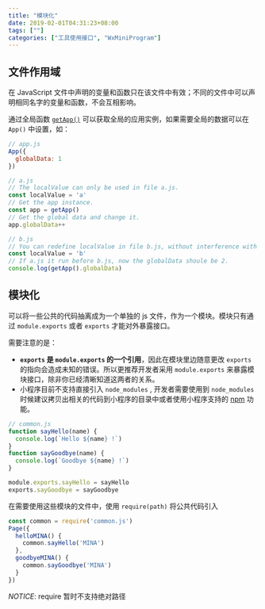 ```yaml
---
title: "模块化"
date: 2019-02-01T04:31:23+08:00
tags: [""]
categories: ["工具使用接口", "WxMiniProgram"]
---
```



## 文件作用域

在 JavaScript 文件中声明的变量和函数只在该文件中有效；不同的文件中可以声明相同名字的变量和函数，不会互相影响。

通过全局函数 [`getApp()`](https://developers.weixin.qq.com/miniprogram/dev/framework/app-service/app.html#getappobject) 可以获取全局的应用实例，如果需要全局的数据可以在 `App()` 中设置，如：

```javascript
// app.js
App({
  globalData: 1
})
```

```javascript
// a.js
// The localValue can only be used in file a.js.
const localValue = 'a'
// Get the app instance.
const app = getApp()
// Get the global data and change it.
app.globalData++
```

```javascript
// b.js
// You can redefine localValue in file b.js, without interference with the localValue in a.js.
const localValue = 'b'
// If a.js it run before b.js, now the globalData shoule be 2.
console.log(getApp().globalData)
```

## 模块化

可以将一些公共的代码抽离成为一个单独的 js 文件，作为一个模块。模块只有通过 `module.exports` 或者 `exports` 才能对外暴露接口。

需要注意的是：

- **`exports` 是 `module.exports` 的一个引用**，因此在模块里边随意更改 `exports` 的指向会造成未知的错误。所以更推荐开发者采用 `module.exports` 来暴露模块接口，除非你已经清晰知道这两者的关系。
- 小程序目前不支持直接引入 `node_modules` , 开发者需要使用到 `node_modules` 时候建议拷贝出相关的代码到小程序的目录中或者使用小程序支持的 [npm](https://developers.weixin.qq.com/miniprogram/dev/devtools/npm.html) 功能。

```javascript
// common.js
function sayHello(name) {
  console.log(`Hello ${name} !`)
}
function sayGoodbye(name) {
  console.log(`Goodbye ${name} !`)
}

module.exports.sayHello = sayHello
exports.sayGoodbye = sayGoodbye
```

在需要使用这些模块的文件中，使用 `require(path)` 将公共代码引入

```javascript
const common = require('common.js')
Page({
  helloMINA() {
    common.sayHello('MINA')
  },
  goodbyeMINA() {
    common.sayGoodbye('MINA')
  }
})
```

*NOTICE*: require 暂时不支持绝对路径
